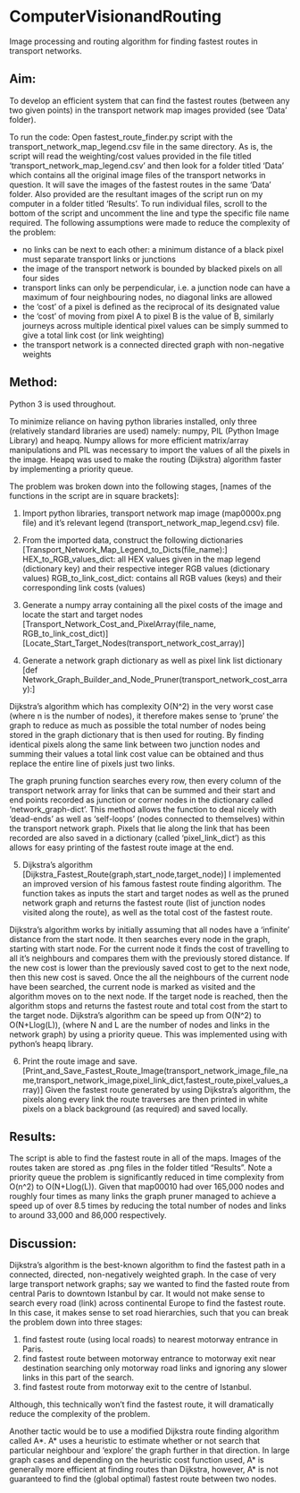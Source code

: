 # ComputerVisionandRouting
Image processing and routing algorithm for finding fastest routes in transport networks.


## Aim:
To develop an efficient system that can find the fastest routes (between any two given points) in the transport network map images provided (see ‘Data’ folder).


To run the code:
Open fastest_route_finder.py script with the transport_network_map_legend.csv file in the same directory. As is, the script will read the weighting/cost values provided in the file titled ‘transport_network_map_legend.csv’ and then look for a folder titled ‘Data’ which contains all the original image files of the transport networks in question. It will save the images of the fastest routes in the same ‘Data’ folder. Also provided are the resultant images of the script run on my computer in a folder titled ‘Results’. To run individual files, scroll to the bottom of the script and uncomment the line and type the specific file name required.
The following assumptions were made to reduce the complexity of the problem:
- no links can be next to each other: a minimum distance of a black pixel must separate transport links or junctions
- the image of the transport network is bounded by blacked pixels on all four sides
- transport links can only be perpendicular, i.e. a junction node can have a maximum of four neighbouring nodes, no diagonal links are allowed
- the ‘cost’ of a pixel is defined as the reciprocal of its designated value
- the ‘cost’ of moving from pixel A to pixel B is the value of B, similarly journeys across multiple identical pixel values can be simply summed to give a total link cost (or link weighting)
- the transport network is a connected directed graph with non-negative weights

## Method:

Python 3 is used throughout.

To minimize reliance on having python libraries installed, only three (relatively standard libraries are used) namely: numpy, PIL (Python Image Library) and heapq. Numpy allows for more efficient matrix/array manipulations and PIL was necessary to import the values of all the pixels in the image. Heapq was used to make the routing (Dijkstra) algorithm faster by implementing a priority queue.

The problem was broken down into the following stages, [names of the functions in the script are in square brackets]:

1.  Import python libraries, transport network map image (map0000x.png file) and it’s relevant legend (transport_network_map_legend.csv) file.

2. From the imported data, construct the following dictionaries 
[Transport_Network_Map_Legend_to_Dicts(file_name):]
	HEX_to_RGB_values_dict: all HEX values given in the map legend (dictionary key) and their respective integer RGB values (dictionary values)
	RGB_to_link_cost_dict: contains all RGB values (keys) and their corresponding link costs (values)
	
3. Generate a numpy array containing all the pixel costs of the image and locate the start and target nodes
[Transport_Network_Cost_and_PixelArray(file_name, RGB_to_link_cost_dict)]
[Locate_Start_Target_Nodes(transport_network_cost_array)]

4. Generate a network graph dictionary as well as pixel link list dictionary
[def Network_Graph_Builder_and_Node_Pruner(transport_network_cost_array):]

Dijkstra’s algorithm which has complexity O(N^2) in the very worst case (where n is the number of nodes), it therefore makes sense to ‘prune’ the graph to reduce as much as possible the total number of nodes being stored in the graph dictionary that is then used for routing. By finding identical pixels along the same link between two junction nodes and summing their values a total link cost value can be obtained and thus replace the entire line of pixels just two links.

The graph pruning function searches every row, then every column of the transport network array for links that can be summed and their start and end points recorded as junction or corner nodes in the dictionary called ‘network_graph-dict’. This method allows the function to deal nicely with ‘dead-ends’ as well as ‘self-loops’ (nodes connected to themselves) within the transport network graph. Pixels that lie along the link that has been recorded are also saved in a dictionary (called ‘pixel_link_dict’) as this allows for easy printing of the fastest route image at the end.

5. Dijkstra’s algorithm [Dijkstra_Fastest_Route(graph,start_node,target_node)]
I implemented an improved version of his famous fastest route finding algorithm. The function takes as inputs the start and target nodes as well as the pruned network graph and returns the fastest route (list of junction nodes visited along the route), as well as the total cost of the fastest route.

Dijkstra’s algorithm works by initially assuming that all nodes have a ‘infinite’ distance from the start node. It then searches every node in the graph, starting with start node. For the current node it finds the cost of travelling to all it’s neighbours and  compares them with the previously stored distance. If the new cost is lower than the previously saved cost to get to the next node, then this new cost is saved. Once the all the neighbours of the current node have been searched, the current node is marked as visited and the algorithm moves on to the next node. If the target node is reached, then the algorithm stops and returns the fastest route and total cost from the start to the target node. Dijkstra’s algorithm can be speed up from O(N^2) to O(N+Llog(L)), (where N and L are the number of nodes and links in the network graph) by using a priority queue. This was implemented using with python’s heapq library.

6. Print the route image and save.
[Print_and_Save_Fastest_Route_Image(transport_network_image_file_name,transport_network_image,pixel_link_dict,fastest_route,pixel_values_array)]
Given the fastest route generated by using Dijkstra’s algorithm, the pixels along every link the route traverses are then printed in white pixels on a black background (as required) and saved locally.

## Results:

The script is able to find the fastest route in all of the maps. Images of the routes taken are stored as .png files in the folder titled “Results”. Note a priority queue the problem is significantly reduced in time complexity from O(n^2) to O(N+Llog(L)). Given that map00010 had over 165,000 nodes and roughly four times as many links the graph pruner managed to achieve a speed up of over 8.5 times by reducing the total number of nodes and links to around 33,000 and 86,000 respectively.


## Discussion:

Dijkstra’s algorithm is the best-known algorithm to find the fastest path in a connected, directed, non-negatively weighted graph. In the case of very large transport network graphs; say we wanted to find the fasted route from central Paris to downtown Istanbul by car. It would not make sense to search every road (link) across continental Europe to find the fastest route. In this case, it makes sense to set road hierarchies, such that you can break the problem down into three stages:

1. find fastest route (using local roads) to nearest motorway entrance in Paris.
2. find fastest route between motorway entrance to motorway exit near destination searching only motorway road links and ignoring any slower links in this part of the search.
3. find fastest route from motorway exit to the centre of Istanbul.

Although, this technically won’t find the fastest route, it will dramatically reduce the complexity of the problem.

Another tactic would be to use a modified Dijkstra route finding algorithm called A*. A* uses a heuristic to estimate whether or not search that particular neighbour and ‘explore’ the graph further in that direction. In large graph cases and depending on the heuristic cost function used, A* is generally more efficient at finding routes than Dijkstra, however, A* is not guaranteed to find the (global optimal) fastest route between two nodes.
